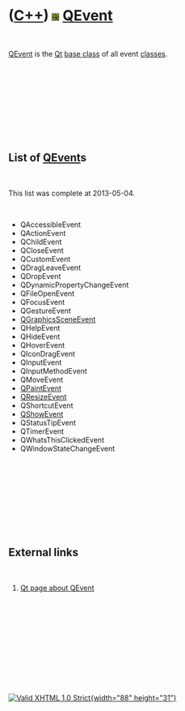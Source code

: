 



 

 

 

 

 

([C++](Cpp.htm)) ![Qt](PicQt.png) [QEvent](CppQEvent.htm)
=========================================================

 

[QEvent](CppQEvent.htm) is the [Qt](CppQt.htm) [base
class](CppBaseClass.htm) of all event [classes](CppClass.htm).

 

 

 

 

 

List of [QEvent](CppQEvent.htm)s
--------------------------------

 

This list was complete at 2013-05-04.

 

-   QAccessibleEvent
-   QActionEvent
-   QChildEvent
-   QCloseEvent
-   QCustomEvent
-   QDragLeaveEvent
-   QDropEvent
-   QDynamicPropertyChangeEvent
-   QFileOpenEvent
-   QFocusEvent
-   QGestureEvent
-   [QGraphicsSceneEvent](CppQGraphicsSceneEvent.htm)
-   QHelpEvent
-   QHideEvent
-   QHoverEvent
-   QIconDragEvent
-   QInputEvent
-   QInputMethodEvent
-   QMoveEvent
-   [QPaintEvent](CppQPaintEvent.htm)
-   [QResizeEvent](CppQResizeEvent.htm)
-   QShortcutEvent
-   [QShowEvent](CppQShowEvent.htm)
-   QStatusTipEvent
-   QTimerEvent
-   QWhatsThisClickedEvent
-   QWindowStateChangeEvent

 

 

 

 

 

External links
--------------

 

1.  [Qt page about QEvent](http://doc.qt.nokia.com/4.6/qevent.html)

 

 

 

 

 





 

[![Valid XHTML 1.0 Strict](valid-xhtml10.png){width="88"
height="31"}](http://validator.w3.org/check?uri=referer)
